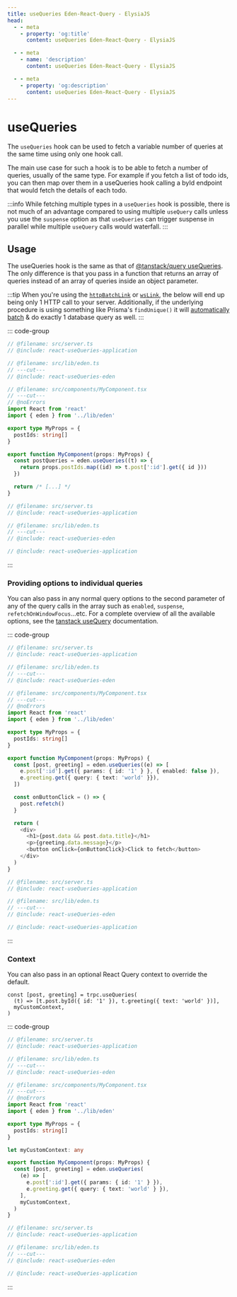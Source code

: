 ```yaml
---
title: useQueries Eden-React-Query - ElysiaJS
head:
  - - meta
    - property: 'og:title'
      content: useQueries Eden-React-Query - ElysiaJS

  - - meta
    - name: 'description'
      content: useQueries Eden-React-Query - ElysiaJS

  - - meta
    - property: 'og:description'
      content: useQueries Eden-React-Query - ElysiaJS
---
```


# useQueries

The `useQueries` hook can be used to fetch a variable number of queries at the same time using only one hook call.

The main use case for such a hook is to be able to fetch a number of queries,
usually of the same type. For example if you fetch a list of todo ids, you can then map over them in a useQueries hook calling a byId endpoint that would fetch the details of each todo.

:::info
While fetching multiple types in a `useQueries` hook is possible,
there is not much of an advantage compared to using multiple `useQuery` calls
unless you use the `suspense` option as that `useQueries` can trigger suspense in parallel
while multiple `useQuery` calls would waterfall.
:::

## Usage

The useQueries hook is the same as that of
[@tanstack/query useQueries](https://tanstack.com/query/v5/docs/framework/react/reference/useQueries).
The only difference is that you pass in a function that returns an array of queries instead of an array of queries inside an object parameter.

:::tip
When you're using the [`httpBatchLink`](/docs/client/links/httpBatchLink) or [`wsLink`](/docs/client/links/wsLink),
the below will end up being only 1 HTTP call to your server.
Additionally, if the underlying procedure is using something like Prisma's `findUnique()` it will
[automatically batch](https://www.prisma.io/docs/guides/performance-and-optimization/query-optimization-performance#solving-n1-in-graphql-with-findunique-and-prismas-dataloader)
& do exactly 1 database query as well.
:::

<template>

```typescript twoslash include react-useQueries-application
import { Elysia, t } from 'elysia'
import { batchPlugin } from '@ap0nia/eden-react-query'

export const app = new Elysia()
  .use(batchPlugin())
  .get('/post/:id', (context) => {
    return {
      id: context.params.id,
      title: 'Look me up!',
    }
  })
  .get(
    '/greeting',
    (context) => {
      return {
        message: `hello ${context.query?.text ?? 'world'}`,
      }
    },
    {
      query: t.Object({
        text: t.Optional(t.String()),
      }),
    },
  )

export type App = typeof app
```

```typescript twoslash include react-useQueries-eden
// @noErrors
import { createEdenTreatyReactQuery, httpBatchLink } from '@ap0nia/eden-react-query'
import type { App } from '../server'

export const eden = createEdenTreatyReactQuery<App>()

export const client = eden.createClient({
  links: [
    httpBatchLink({
      domain: 'http://localhost:3000',
    }),
  ],
})
```

</template>

::: code-group

```typescript twoslash [src/components/MyComponent.tsx]
// @filename: src/server.ts
// @include: react-useQueries-application

// @filename: src/lib/eden.ts
// ---cut---
// @include: react-useQueries-eden

// @filename: src/components/MyComponent.tsx
// ---cut---
// @noErrors
import React from 'react'
import { eden } from '../lib/eden'

export type MyProps = {
  postIds: string[]
}

export function MyComponent(props: MyProps) {
  const postQueries = eden.useQueries((t) => {
    return props.postIds.map((id) => t.post[':id'].get({ id }))
  })

  return /* [...] */
}
```

```typescript twoslash [src/lib/eden.ts]
// @filename: src/server.ts
// @include: react-useQueries-application

// @filename: src/lib/eden.ts
// ---cut---
// @include: react-useQueries-eden
```

```typescript twoslash [src/server.ts]
// @include: react-useQueries-application
```

:::

### Providing options to individual queries

You can also pass in any normal query options to the second parameter of any of the query calls in the array such as `enabled`, `suspense`, `refetchOnWindowFocus`...etc. For a complete overview of all the available options, see the [tanstack useQuery](https://tanstack.com/query/v5/docs/framework/react/reference/useQuery) documentation.

::: code-group

```typescript twoslash [src/components/MyComponent.tsx]
// @filename: src/server.ts
// @include: react-useQueries-application

// @filename: src/lib/eden.ts
// ---cut---
// @include: react-useQueries-eden

// @filename: src/components/MyComponent.tsx
// ---cut---
// @noErrors
import React from 'react'
import { eden } from '../lib/eden'

export type MyProps = {
  postIds: string[]
}

export function MyComponent(props: MyProps) {
  const [post, greeting] = eden.useQueries((e) => [
    e.post[':id'].get({ params: { id: '1' } }, { enabled: false }),
    e.greeting.get({ query: { text: 'world' }}),
  ])

  const onButtonClick = () => {
    post.refetch()
  }

  return (
    <div>
      <h1>{post.data && post.data.title}</h1>
      <p>{greeting.data.message}</p>
      <button onClick={onButtonClick}>Click to fetch</button>
    </div>
  )
}
```

```typescript twoslash [src/lib/eden.ts]
// @filename: src/server.ts
// @include: react-useQueries-application

// @filename: src/lib/eden.ts
// ---cut---
// @include: react-useQueries-eden
```

```typescript twoslash [src/server.ts]
// @include: react-useQueries-application
```

:::

### Context

You can also pass in an optional React Query context to override the default.

```tsx
const [post, greeting] = trpc.useQueries(
  (t) => [t.post.byId({ id: '1' }), t.greeting({ text: 'world' })],
  myCustomContext,
)
```

::: code-group

```typescript twoslash [src/components/MyComponent.tsx]
// @filename: src/server.ts
// @include: react-useQueries-application

// @filename: src/lib/eden.ts
// ---cut---
// @include: react-useQueries-eden

// @filename: src/components/MyComponent.tsx
// ---cut---
// @noErrors
import React from 'react'
import { eden } from '../lib/eden'

export type MyProps = {
  postIds: string[]
}

let myCustomContext: any

export function MyComponent(props: MyProps) {
  const [post, greeting] = eden.useQueries(
    (e) => [
      e.post[':id'].get({ params: { id: '1' } }),
      e.greeting.get({ query: { text: 'world' } }),
    ],
    myCustomContext,
  )
}
```

```typescript twoslash [src/lib/eden.ts]
// @filename: src/server.ts
// @include: react-useQueries-application

// @filename: src/lib/eden.ts
// ---cut---
// @include: react-useQueries-eden
```

```typescript twoslash [src/server.ts]
// @include: react-useQueries-application
```

:::

